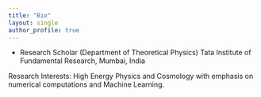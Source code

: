 ```yaml
---
title: "Bio"
layout: single
author_profile: true
---
```

- Research Scholar (Department of Theoretical Physics)
    Tata Institute of Fundamental Research, Mumbai, India

Research Interests:
 High Energy Physics and Cosmology with emphasis on
numerical computations and Machine Learning.
